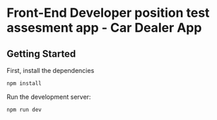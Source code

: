 # Front-End Developer position test assesment app - Car Dealer App

## Getting Started

First, install the dependencies

```bash
npm install
```

Run the development server:

```bash
npm run dev
```

